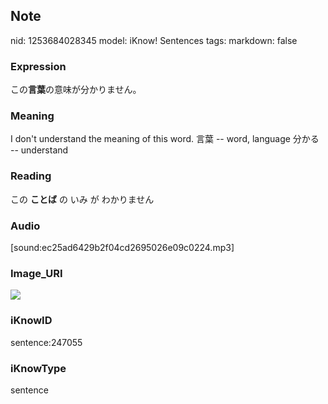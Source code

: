 ## Note
nid: 1253684028345
model: iKnow! Sentences
tags: 
markdown: false

### Expression
この<b>言葉</b>の意味が分かりません。

### Meaning
I don't understand the meaning of this word.
言葉 -- word, language
分かる -- understand

### Reading
この <b>ことば</b> の いみ が わかりません

### Audio
[sound:ec25ad6429b2f04cd2695026e09c0224.mp3]

### Image_URI
<img src="7be6b6cd24ec8a129d6aec67694eeb18.jpg">

### iKnowID
sentence:247055

### iKnowType
sentence
